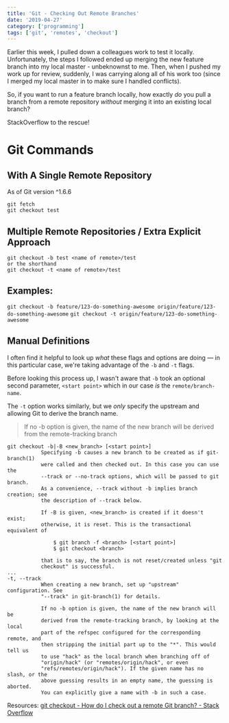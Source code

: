 ```yaml
---
title: 'Git - Checking Out Remote Branches'
date: '2019-04-27'
category: ['programming']
tags: ['git', 'remotes', 'checkout']
---
```


Earlier this week, I pulled down a colleagues work to test it locally. Unfortunately, the steps I followed ended up merging the new feature branch into my local master - unbeknownst to me. Then, when I pushed my work up for review, suddenly, I was carrying along all of his work too (since I merged my local master in to make sure I handled conflicts).

So, if you want to run a feature branch locally, how exactly *do* you pull a branch from a remote repository *without* merging it into an existing local branch?

StackOverflow to the rescue!

# Git Commands
## With A Single Remote Repository
As of Git version ^1.6.6
```
git fetch
git checkout test
```

## Multiple Remote Repositories / Extra Explicit Approach
```
git checkout -b test <name of remote>/test
or the shorthand
git checkout -t <name of remote>/test
```

## Examples:
`git checkout -b feature/123-do-something-awesome origin/feature/123-do-something-awesome`
`git checkout -t origin/feature/123-do-something-awesome`

## Manual Definitions
I often find it helpful to look up *what* these flags and options are doing — in this particular case, we're taking advantage of the `-b` and `-t` flags.

Before looking this process up, I wasn't aware that `-b` took an optional second parameter, `<start point>` which in our case *is* the `remote/branch-name`.

The `-t` option works similarly, but we *only* specify the upstream and allowing Git to derive the branch name.
> If no -b option is given, the name of the new branch will be derived from the remote-tracking branch

```
git checkout -b|-B <new_branch> [<start point>]
           Specifying -b causes a new branch to be created as if git-branch(1)
           were called and then checked out. In this case you can use the
           --track or --no-track options, which will be passed to git branch.
           As a convenience, --track without -b implies branch creation; see
           the description of --track below.

           If -B is given, <new_branch> is created if it doesn't exist;
           otherwise, it is reset. This is the transactional equivalent of

               $ git branch -f <branch> [<start point>]
               $ git checkout <branch>

           that is to say, the branch is not reset/created unless "git
           checkout" is successful.
...
-t, --track
           When creating a new branch, set up "upstream" configuration. See
           "--track" in git-branch(1) for details.

           If no -b option is given, the name of the new branch will be
           derived from the remote-tracking branch, by looking at the local
           part of the refspec configured for the corresponding remote, and
           then stripping the initial part up to the "*". This would tell us
           to use "hack" as the local branch when branching off of
           "origin/hack" (or "remotes/origin/hack", or even
           "refs/remotes/origin/hack"). If the given name has no slash, or the
           above guessing results in an empty name, the guessing is aborted.
           You can explicitly give a name with -b in such a case.
```

Resources:
[git checkout - How do I check out a remote Git branch? - Stack Overflow](https://stackoverflow.com/a/1783426/9888057)
